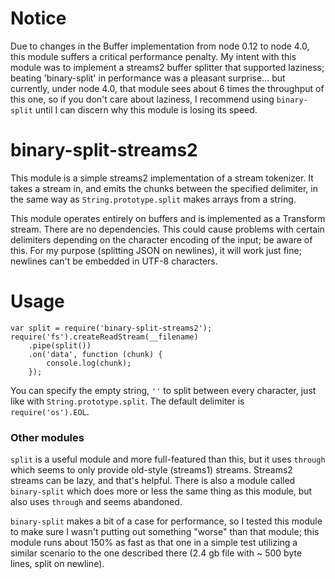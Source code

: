 # Notice

Due to changes in the Buffer implementation from node 0.12 to node 4.0, this module suffers a critical performance penalty. My intent with this module was to implement a streams2 buffer splitter that supported laziness; beating 'binary-split' in performance was a pleasant surprise... but currently, under node 4.0, that module sees about 6 times the throughput of this one, so if you don't care about laziness, I recommend using `binary-split` until I can discern why this module is losing its speed.

# binary-split-streams2

This module is a simple streams2 implementation of a stream tokenizer. It takes a stream in, and emits the chunks between the specified delimiter, in the same way as `String.prototype.split` makes arrays from a string.

This module operates entirely on buffers and is implemented as a Transform stream. There are no dependencies. This could cause problems with certain delimiters depending on the character encoding of the input; be aware of this. For my purpose (splitting JSON on newlines), it will work just fine; newlines can't be embedded in UTF-8 characters. 

# Usage

    var split = require('binary-split-streams2');
    require('fs').createReadStream(__filename)
		.pipe(split())
		.on('data', function (chunk) {
            console.log(chunk);
        });

You can specify the empty string, `''` to split between every character, just like with `String.prototype.split`. The default delimiter is `require('os').EOL`.

### Other modules

`split` is a useful module and more full-featured than this, but it uses `through` which seems to only provide old-style (streams1) streams. Streams2 streams can be lazy, and that's helpful. There is also a module called `binary-split` which does more or less the same thing as this module, but also uses `through` and seems abandoned.

`binary-split` makes a bit of a case for performance, so I tested this module to make sure I wasn't putting out something "worse" than that module; this module runs about 150% as fast as that one in a simple test utilizing a similar scenario to the one described there (2.4 gb file with ~ 500 byte lines, split on newline).

